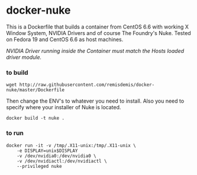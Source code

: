 # docker-nuke
This is a Dockerfile that builds a container from CentOS 6.6 with working X Window System, NVIDIA Drivers and of course The Foundry's Nuke.
Tested on Fedora 19 and CentOS 6.6 as host machines.

*NVIDIA Driver running inside the Container _must_ match the Hosts loaded driver module.*

### to build
    wget http://raw.githubusercontent.com/remisdemis/docker-nuke/master/Dockerfile

Then change the ENV's to whatever you need to install.
Also you need to specify where your installer of Nuke is located.

    docker build -t nuke .

### to run
    docker run -it -v /tmp/.X11-unix:/tmp/.X11-unix \
        -e DISPLAY=unix$DISPLAY
        -v /dev/nvidia0:/dev/nvidia0 \
        -v /dev/nvidiactl:/dev/nvidiactl \
        --privileged nuke

